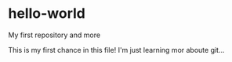 # hello-world
My first repository and more

This is my first chance in this file!
I'm just learning mor aboute git...
